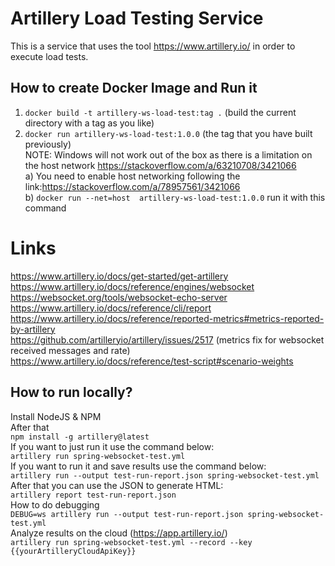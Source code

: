 # Artillery Load Testing Service
This is a service that uses the tool https://www.artillery.io/ in order to execute load tests.

## How to create Docker Image and Run it
1. `docker build -t artillery-ws-load-test:tag .` (build the current directory with a tag as you like)
2. `docker run artillery-ws-load-test:1.0.0` (the tag that you have built previously)  
NOTE: Windows will not work out of the box as there is a limitation on the host network   https://stackoverflow.com/a/63210708/3421066  
   a) You need to enable host networking following the link:https://stackoverflow.com/a/78957561/3421066  
b) `docker run --net=host  artillery-ws-load-test:1.0.0` run it with this command

# Links
https://www.artillery.io/docs/get-started/get-artillery  
https://www.artillery.io/docs/reference/engines/websocket  
https://websocket.org/tools/websocket-echo-server  
https://www.artillery.io/docs/reference/cli/report  
https://www.artillery.io/docs/reference/reported-metrics#metrics-reported-by-artillery  
https://github.com/artilleryio/artillery/issues/2517 (metrics fix for websocket received messages and rate)  
https://www.artillery.io/docs/reference/test-script#scenario-weights

## How to run locally?
Install NodeJS & NPM  
After that   
`npm install -g artillery@latest`  
If you want to just run it use the command below:  
`artillery run spring-websocket-test.yml`  
If you want to run it and save results use the command below:  
`artillery run --output test-run-report.json spring-websocket-test.yml`  
After that you can use the JSON to generate HTML:  
`artillery report test-run-report.json`  
How to do debugging  
`DEBUG=ws artillery run --output test-run-report.json spring-websocket-test.yml`  
Analyze results on the cloud (https://app.artillery.io/)   
`artillery run spring-websocket-test.yml --record --key {{yourArtilleryCloudApiKey}}`